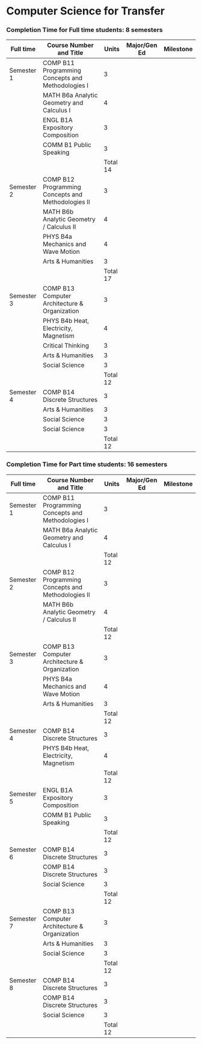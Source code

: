 # Computer Science for Transfer
### Completion Time for Full time students: 8 semesters

| Full time | Course Number and Title | Units | Major/Gen Ed | Milestone |
| --- | --- | --- | --- | --- | 
| Semester 1 | COMP B11 Programming Concepts and Methodologies I | 3 |   |   |    
|  | MATH B6a Analytic Geometry and Calculus I | 4 |   |   |  
|  | ENGL B1A Expository Composition | 3 |   |   |     
|  | COMM B1 Public Speaking | 3 |   |   |             
|  |  | Total 14 |  |   | 
| Semester 2 | COMP B12 Programming Concepts and Methodologies II | 3 |   |   |   
|  | MATH B6b Analytic Geometry / Calculus II | 4 |   |   |   
|  | PHYS B4a Mechanics and Wave Motion | 4 |   |   |
|  | Arts & Humanities | 3 |   |   |                 
|  |  | Total 17 |  |   | 
| Semester 3 | COMP B13 Computer Architecture & Organization | 3 |   |   |  
|  | PHYS B4b Heat, Electricity, Magnetism | 4 |   |   |          
|  | Critical Thinking | 3 |   |   |         
|  | Arts & Humanities | 3 |   |   |           
|  | Social Science | 3 |   |   |                   
|  |  | Total 12 |  |   | 
| Semester 4 | COMP B14 Discrete Structures | 3 |   |   |                                         
|  | Arts & Humanities | 3 |   |   |        
|  | Social Science | 3 |   |   |   
|  | Social Science | 3 |   |   |                            
|  |  | Total 12 |  |   | 


### Completion Time for Part time students: 16 semesters
| Full time | Course Number and Title | Units | Major/Gen Ed | Milestone |
| --- | --- | --- | --- | --- | 
| Semester 1 | COMP B11 Programming Concepts and Methodologies I | 3 |   |   |      
|  | MATH B6a Analytic Geometry and Calculus I | 4 |   |   |
|  |  | Total 12 |  |   |  
| Semester 2 | COMP B12 Programming Concepts and Methodologies II | 3 |   |   |   
|  | MATH B6b Analytic Geometry / Calculus II | 4 |   |   |          
|  |  | Total 12 |  |   | 
| Semester 3 | COMP B13 Computer Architecture & Organization | 3 |   |   |        
|  | PHYS B4a Mechanics and Wave Motion | 4 |   |   |      
|  | Arts & Humanities | 3 |   |   |                                
|  |  | Total 12 |  |   |  
| Semester 4 | COMP B14 Discrete Structures | 3 |   |   |                     
|  | PHYS B4b Heat, Electricity, Magnetism | 4 |   |   |    
|  |  | Total 12 |  |   |  
| Semester 5 | ENGL B1A Expository Composition | 3 |   |   |           
|  | COMM B1 Public Speaking | 3 |   |   |                       
|  |  | Total 12 |  |   |  
| Semester 6 | COMP B14 Discrete Structures | 3 |   |   |                     
|  | COMP B14 Discrete Structures | 3 |   |   |        
|  | Social Science | 3 |   |   |                                
|  |  | Total 12 |  |   |  
| Semester 7 | COMP B13 Computer Architecture & Organization | 3 |   |   |        
|  | Arts & Humanities | 3 |   |   |         
|  | Social Science | 3 |   |   |                    
|  |  | Total 12 |  |   |  
| Semester 8 | COMP B14 Discrete Structures | 3 |   |   |                     
|  | COMP B14 Discrete Structures | 3 |   |   |
|  | Social Science | 3 |   |   |                        
|  |  | Total 12 |  |   |  